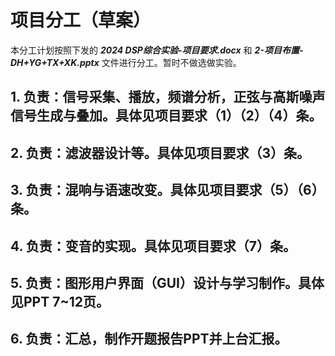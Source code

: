 # 项目分工（草案）
本分工计划按照下发的 ***2024 DSP综合实验-项目要求.docx*** 和 ***2-项目布置-DH+YG+TX+XK.pptx*** 文件进行分工。暂时不做选做实验。
## 1. 负责：信号采集、播放，频谱分析，正弦与高斯噪声信号生成与叠加。具体见项目要求（1）（2）（4）条。
## 2. 负责：滤波器设计等。具体见项目要求（3）条。
## 3. 负责：混响与语速改变。具体见项目要求（5）（6）条。
## 4. 负责：变音的实现。具体见项目要求（7）条。
## 5. 负责：图形用户界面（GUI）设计与学习制作。具体见PPT 7~12页。
## 6. 负责：汇总，制作开题报告PPT并上台汇报。
